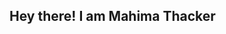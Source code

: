 ## Hey there! I am Mahima Thacker

<!--
**mahimathacker/mahimathacker** is a ✨ _special_ ✨ repository because its `README.md` (this file) appears on your GitHub profile.



-   7+ Web3 Hackathon Wins | Full Stack Developer | Web3 Developer | SheFi Graduate | Member of Developer DAO | Filecoin Orbit | H.E.R DAO

## 🧠 About Me

Alongside my Bachelor's in Engineering, I'm working with the **CodeCrunch** team to learn and build in Web3. I started coding at 16, and for the last 3 years, I’ve been actively building DApps using **Chainlink**, **The Graph**, **Filecoin**, **XMTP**, and other Ethereum ecosystem protocols.

I'm a student of **Cryfrin Updraft**, currently diving deeper into **smart contract security** and auditing.  

I'm also passionate about making **Web3 education accessible** — I regularly share my learnings across social media.  

---

## 🚀 Tech I Work With 

**Languages & Frameworks:**  
Python · JavaScript · TypeScript · C++ · Solidity · OOP  

**Frontend:**  
React.js · Next.js . Redux.js · HTML · CSS · web3.js . ethers.js . Bootsrap .Taliwind

**Backend & Databases:**  
Node.js · PostgreSQL · MongoDB · Drizzle ORM · Supabase · FastAPI · Docker  

**Web3 & Blockchain:**  
Foundry · Hardhat . IPFS · Push Protocol · Tact for Ton Blockchain · Moralis · Chainlink · Filecoin · The Graph · XMTP  . AA using Biconomy

**Cloud & DevOps:**  
AWS · Docker · XAMPP  

---

## 🌱 Communities & Learning

- **SheFi Graduate**  
- **Developer DAO Member**  
- **Filecoin Orbit Ambassador**  
- **Cryfrin Updraft Smart Contract Auditing Student**  
- **Active builder in ETHGlobal** ([POAPs](https://collectors.poap.xyz/scan/0xfCB3909F757cA081e4515E6604002F1C47B80B36)) 

## 📬 Let’s Connect

- 💡 Sharing thoughts on **#Solidity, #Security, #Web3, and #Tech**
[![X](https://cdn-icons-png.flaticon.com/512/3670/3670151.png)](https://x.com/mahima_thacker)
[![LinkedIn](https://cdn-icons-png.flaticon.com/512/174/174857.png)](https://www.linkedin.com/in/mahima-thacker-b696b1217/)
[![Warpcast](https://cdn-icons-png.flaticon.com/512/14037/14037515.png)](https://warpcast.com/mahima_thacker)
[![Lens Protocol](https://raw.githubusercontent.com/lens-protocol/brand-kit/main/logo/png/lens-logo-icon-dark.png)](https://hey.xyz/u/mahima)


---
Build. Learn. Educate. Repeat.

-->
